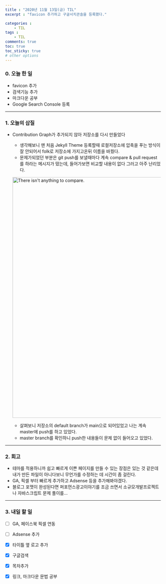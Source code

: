 ```yaml
---
title : "2020년 11월 13일(금) TIL"
excerpt : "favicon 추가하고 구글서치콘솔을 등록했다."

categories :
    - TIL
tags : 
    - TIL
comments: true
toc: true
toc_sticky: true
# other options
---
```


### 0. 오늘 한 일
- favicon 추가 <br>
- 검색기능 추가 <br>
- 마크다운 공부 <br>
- Google Search Console 등록 <br>

---

### 1. 오늘의 삽질
- Contribution Graph가 추가되지 않아 저장소를 다시 만들었다  <br>
    - 생각해보니 맨 처음 Jekyll Theme 등록할때 로컬저장소에 압축을 푸는 방식이 잘 안되어서 folk로 저장소에 가지고온뒤 이름을 바꿨다.
    - 문제가되었던 부분은 git push를 보낼때마다 계속 compare & pull request를 하라는 메시지가 떴는데, 들어가보면 비교할 내용이 없다 그러고 아주 난리었다. 

     <img width="777" alt="There isn't anything to compare." src="https://user-images.githubusercontent.com/70500681/99056146-36a95800-25dd-11eb-851a-9c2ebad565b0.png"> <br>

    - 살펴보니 저장소의 default branch가 main으로 되어있었고 나는 계속 master에 push를 하고 있었다. 
    - master branch를 확인하니 push한 내용들이 문제 없이 들어오고 있었다. 

---
### 2. 회고
- 테마를 적용하니까 쉽고 빠르게 이쁜 페이지를 만들 수 있는 장점은 있는 것 같은데 내가 만든 파일이 아니다보니 무언가를 수정하는 데 시간이 좀 걸린다. <br>
- GA, 픽셀 부터 빠르게 추가하고 Adsense 등을 추가해봐야겠다. <br>
- 블로그 포맷이 완성된다면 퍼포먼스광고이야기를 조금 쓰면서 소규모개발프로젝트나 자바스크립트 문제 풀이를... <br>

---
### 3. 내일 할 일
- [ ] GA, 페이스북 픽셀 연동 
- [ ] Adsense 추가 
- [x] 타이틀 옆 로고 추가 
- [x] 구글검색  
- [x] 목차추가
- [x] 링크, 마크다운 문법 공부

